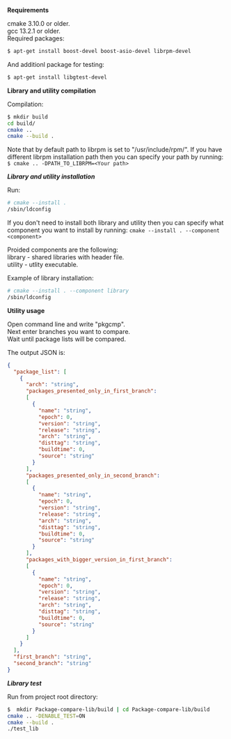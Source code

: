**Requirements**

cmake 3.10.0 or older.\
gcc 13.2.1 or older.\
Required packages:
```bash
$ apt-get install boost-devel boost-asio-devel librpm-devel
```
And additionl package for testing:
```bash
$ apt-get install libgtest-devel
```

**Library and utility compilation**

Compilation:
```bash
$ mkdir build
cd build/
cmake ..
cmake --build .
```

Note that by default path to librpm is set to "/usr/include/rpm/". If you have different librpm installation path then you can specify your path by running:
``$ cmake .. -DPATH_TO_LIBRPM=<Your path>``

***Library and utility installation***

Run:
```bash
# cmake --install .
/sbin/ldconfig
```

If you don't need to install both library and utility then you can specify what component you want to install by running: ``cmake --install . --component <component>``

Proided components are the following:\
  library - shared libraries with header file.\
  utility - utlity executable.

Example of library installation:
```bash
# cmake --install . --component library
/sbin/ldconfig
```

**Utility usage**

Open command line and write "pkgcmp".\
Next enter branches you want to compare.\
Wait until package lists will be compared.

The output JSON is:

```JSON
{
  "package_list": [
    {
      "arch": "string",
      "packages_presented_only_in_first_branch":
      [
        {
          "name": "string",
          "epoch": 0,
          "version": "string",
          "release": "string",
          "arch": "string",
          "disttag": "string",
          "buildtime": 0,
          "source": "string"
        }
      ],
      "packages_presented_only_in_second_branch":
      [
        {
          "name": "string",
          "epoch": 0,
          "version": "string",
          "release": "string",
          "arch": "string",
          "disttag": "string",
          "buildtime": 0,
          "source": "string"
        }
      ],
      "packages_with_bigger_version_in_first_branch":
      [
        {
          "name": "string",
          "epoch": 0,
          "version": "string",
          "release": "string",
          "arch": "string",
          "disttag": "string",
          "buildtime": 0,
          "source": "string"
        }
      ]
    }
  ], 
  "first_branch": "string",
  "second_branch": "string"
}
```
***Library test***

Run from project root directory:
```bash
$  mkdir Package-compare-lib/build | cd Package-compare-lib/build
cmake .. -DENABLE_TEST=ON
cmake --build .
./test_lib
```
